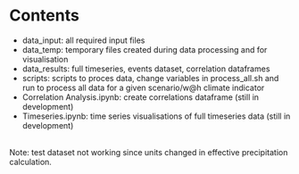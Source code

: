 # Contents
* data_input: all required input files
* data_temp: temporary files created during data processing and for visualisation
* data_results: full timeseries, events dataset, correlation dataframes
* scripts: scripts to proces data, change variables in process_all.sh and run to process all data for a given scenario/w@h climate indicator
* Correlation Analysis.ipynb: create correlations dataframe (still in development) <br>
* Timeseries.ipynb: time series visualisations of full timeseries data (still in development) <br> <br>

Note: test dataset not working since units changed in effective precipitation calculation.